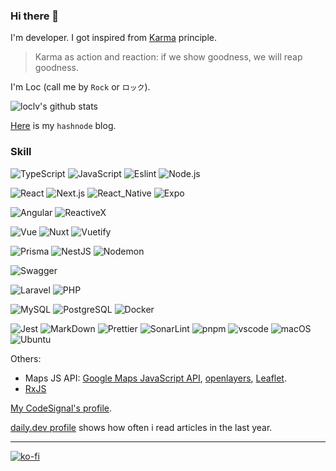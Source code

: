 ### Hi there 👋

I'm developer.
I got inspired from [Karma](https://en.wikipedia.org/wiki/Karma) principle.

>Karma as action and reaction: if we show goodness, we will reap goodness.

I'm Loc (call me by `Rock` or `ロック`).

![loclv's github stats](https://github-readme-stats.vercel.app/api?username=loclv&show_icons=true&theme=bear)

[Here](https://loclv.hashnode.dev) is my `hashnode` blog.

### Skill

![TypeScript](https://img.shields.io/badge/TypeScript-007ACC?style=for-the-badge&logo=typescript&logoColor=white)
![JavaScript](https://img.shields.io/badge/JavaScript-F7DF1E?style=for-the-badge&logo=javascript&logoColor=black)
![Eslint](https://img.shields.io/badge/Eslint-4B32C3?style=for-the-badge&logo=eslint&logoColor=white)
![Node.js](https://img.shields.io/badge/Node.js-43853D?style=for-the-badge&logo=node.js&logoColor=white)

![React](https://img.shields.io/badge/React-20232A?style=for-the-badge&logo=react&logoColor=61DAFB)
![Next.js](https://img.shields.io/badge/next.js-20232A?style=for-the-badge&logo=next.js)
![React_Native](https://img.shields.io/badge/React_Native-20232A?style=for-the-badge&logo=react&logoColor=61DAFB)
![Expo](https://img.shields.io/badge/Expo-20232A?style=for-the-badge&logo=expo&logoColor=61DAFB)

![Angular](https://img.shields.io/badge/Angular-DD0031?style=for-the-badge&logo=angular&logoColor=white)
![ReactiveX](https://img.shields.io/badge/ReactiveX-B7178C?style=for-the-badge&logo=reactivex&logoColor=white)

![Vue](https://img.shields.io/badge/Vue.js-35495E?style=for-the-badge&logo=vue.js&logoColor=4FC08D)
![Nuxt](https://img.shields.io/badge/Nuxt.js-35495E?style=for-the-badge&logo=nuxt.js&logoColor=4FC08D)
![Vuetify](https://img.shields.io/badge/Vuetify-35495E?style=for-the-badge&logo=vuetify&logoColor=4FC08D)

![Prisma](https://img.shields.io/badge/Prisma-3982CE?style=for-the-badge&logo=Prisma&logoColor=white)
![NestJS](https://img.shields.io/badge/NestJS-E0234E?style=for-the-badge&logo=nestjs&logoColor=black)
![Nodemon](https://img.shields.io/badge/Nodemon-43853D?style=for-the-badge&logo=nodemon&logoColor=black)

![Swagger](https://img.shields.io/badge/Swagger-85EA2D?style=for-the-badge&logo=swagger&logoColor=black)

![Laravel](https://img.shields.io/badge/Laravel-FF2D20?style=for-the-badge&logo=laravel&logoColor=white)
![PHP](https://img.shields.io/badge/PHP-777BB4?style=for-the-badge&logo=php&logoColor=white)

![MySQL](https://img.shields.io/badge/MySQL-316192?style=for-the-badge&logo=mysql&logoColor=white)
![PostgreSQL](https://img.shields.io/badge/PostgreSQL-316192?style=for-the-badge&logo=postgresql&logoColor=white)
![Docker](https://img.shields.io/badge/Docker-316192?style=for-the-badge&logo=docker&logoColor=white)

![Jest](https://img.shields.io/badge/Jest-C21325?style=for-the-badge&logo=jest&logoColor=white)
![MarkDown](https://img.shields.io/badge/Markdown-000000?style=for-the-badge&logo=markdown&logoColor=white)
![Prettier](https://img.shields.io/badge/Prettier-F7B93E?style=for-the-badge&logo=prettier&logoColor=black)
![SonarLint](https://img.shields.io/badge/SonarLint-CB2029?style=for-the-badge&logo=sonarlint&logoColor=white)
![pnpm](https://img.shields.io/badge/pnpm-F69220?style=for-the-badge&logo=pnpm&logoColor=black)
![vscode](https://img.shields.io/badge/vscode-007ACC?style=for-the-badge&logo=visualstudiocode&logoColor=black)
![macOS](https://img.shields.io/badge/macOS-000000?style=for-the-badge&logo=macos&logoColor=white)
![Ubuntu](https://img.shields.io/badge/Ubuntu-E95420?style=for-the-badge&logo=ubuntu&logoColor=white)

Others:

- Maps JS API: [Google Maps JavaScript API](https://developers.google.com/maps/documentation/javascript/overview), [openlayers](https://openlayers.org/), [Leaflet](https://leafletjs.com/).
- [RxJS](https://rxjs.dev/)

[My CodeSignal's profile](https://app.codesignal.com/profile/loclv).

[daily.dev profile](https://app.daily.dev/loclv) shows how often i read articles in the last year.

---

[![ko-fi](https://ko-fi.com/img/githubbutton_sm.svg)](https://ko-fi.com/R6R04Y3IC)

